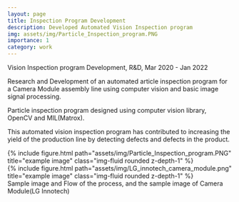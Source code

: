 ```yaml
---
layout: page
title: Inspection Program Development
description: Developed Automated Vision Inspection program
img: assets/img/Particle_Inspection_program.PNG
importance: 1
category: work
---
```


Vision Inspection program Development, R&D, Mar 2020 - Jan 2022

Research and Development of an automated article inspection program for a Camera Module assembly line using computer vision and basic image signal processing.

Particle inspection program designed using computer vision library, OpenCV and MIL(Matrox).

This automated vision inspection program has contributed to increasing the yield of the production line by detecting defects and defects in the product.

<div class="row justify-content-sm-center">
    <div class="col-sm-8 mt-3 mt-md-0">
        {% include figure.html path="assets/img/Particle_Inspection_program.PNG" title="example image" class="img-fluid rounded z-depth-1" %}
    </div>
    <div class="col-sm-4 mt-3 mt-md-0">
        {% include figure.html path="assets/img/LG_innotech_camera_module.png" title="example image" class="img-fluid rounded z-depth-1" %}
    </div>
</div>
<div class="caption">
    Sample image and Flow of the process, and the sample image of Camera Module(LG Innotech) 
</div>

